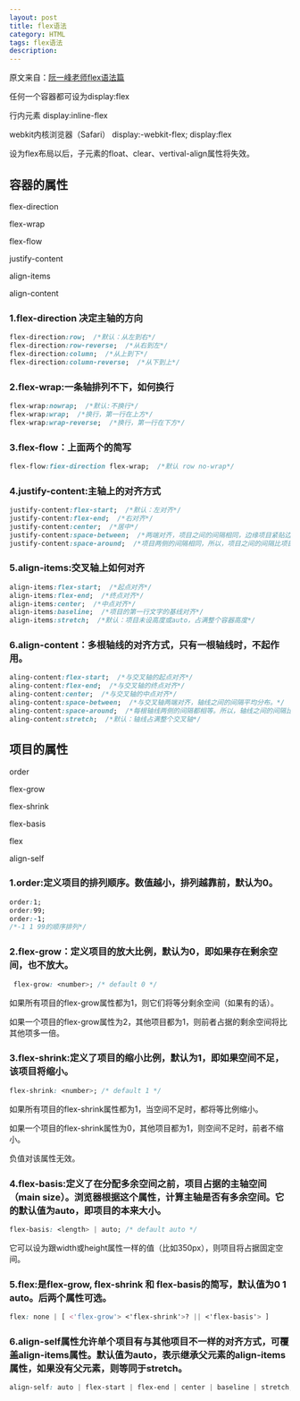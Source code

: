 ```yaml
---
layout: post
title: flex语法
category: HTML
tags: flex语法
description: 
---
```


原文来自：[阮一峰老师flex语法篇](http://www.ruanyifeng.com/blog/2015/07/flex-grammar.html)

任何一个容器都可设为display:flex

行内元素 display:inline-flex

webkit内核浏览器（Safari） display:-webkit-flex; display:flex

设为flex布局以后，子元素的float、clear、vertival-align属性将失效。

## 容器的属性
flex-direction

flex-wrap

flex-flow

justify-content

align-items

align-content

### 1.flex-direction 决定主轴的方向
```css
flex-direction:row;  /*默认：从左到右*/
flex-direction:row-reverse;  /*从右到左*/
flex-direction:column;  /*从上到下*/
flex-direction:column-reverse;  /*从下到上*/
```

### 2.flex-wrap:一条轴排列不下，如何换行
```css
flex-wrap:nowrap;  /*默认:不换行*/
flex-wrap:wrap;  /*换行，第一行在上方*/
flex-wrap:wrap-reverse;  /*换行，第一行在下方*/
```

### 3.flex-flow：上面两个的简写
```css
flex-flow:fiex-direction flex-wrap;  /*默认 row no-wrap*/
```

### 4.justify-content:主轴上的对齐方式
```css
justify-content:flex-start;  /*默认：左对齐*/
justify-content:flex-end;  /*右对齐*/
justify-content:center;  /*居中*/
justify-content:space-between;  /*两端对齐，项目之间的间隔相同，边缘项目紧贴边框*/
justify-content:space-around;  /*项目两侧的间隔相同，所以，项目之间的间隔比项目与边框的间隔大一倍*/
```

### 5.align-items:交叉轴上如何对齐
```css
align-items:flex-start;  /*起点对齐*/
align-items:flex-end;  /*终点对齐*/
align-items:center;  /*中点对齐*/
align-items:baseline;  /*项目的第一行文字的基线对齐*/
align-items:stretch;  /*默认：项目未设高度或auto，占满整个容器高度*/
```

### 6.align-content：多根轴线的对齐方式，只有一根轴线时，不起作用。
```css
aling-content:flex-start;  /*与交叉轴的起点对齐*/
aling-content:flex-end;  /*与交叉轴的终点对齐*/
aling-content:center;  /*与交叉轴的中点对齐*/
aling-content:space-between;  /*与交叉轴两端对齐，轴线之间的间隔平均分布。*/
aling-content:space-around;  /*每根轴线两侧的间隔都相等。所以，轴线之间的间隔比轴线与边框的间隔大一倍*/
aling-content:stretch;  /*默认：轴线占满整个交叉轴*/
```

## 项目的属性
order

flex-grow

flex-shrink

flex-basis

flex

align-self

### 1.order:定义项目的排列顺序。数值越小，排列越靠前，默认为0。
```css
order:1;
order:99;
order:-1;   
/*-1 1 99的顺序排列*/
```

### 2.flex-grow：定义项目的放大比例，默认为0，即如果存在剩余空间，也不放大。
```css
 flex-grow: <number>; /* default 0 */
```

如果所有项目的flex-grow属性都为1，则它们将等分剩余空间（如果有的话）。

如果一个项目的flex-grow属性为2，其他项目都为1，则前者占据的剩余空间将比其他项多一倍。

### 3.flex-shrink:定义了项目的缩小比例，默认为1，即如果空间不足，该项目将缩小。

```css
flex-shrink: <number>; /* default 1 */
```
如果所有项目的flex-shrink属性都为1，当空间不足时，都将等比例缩小。

如果一个项目的flex-shrink属性为0，其他项目都为1，则空间不足时，前者不缩小。

负值对该属性无效。

### 4.flex-basis:定义了在分配多余空间之前，项目占据的主轴空间（main size）。浏览器根据这个属性，计算主轴是否有多余空间。它的默认值为auto，即项目的本来大小。
```css
flex-basis: <length> | auto; /* default auto */
```
 它可以设为跟width或height属性一样的值（比如350px），则项目将占据固定空间。
 
### 5.flex:是flex-grow, flex-shrink 和 flex-basis的简写，默认值为0 1 auto。后两个属性可选。
```css
flex: none | [ <'flex-grow'> <'flex-shrink'>? || <'flex-basis'> ]
```

### 6.align-self属性允许单个项目有与其他项目不一样的对齐方式，可覆盖align-items属性。默认值为auto，表示继承父元素的align-items属性，如果没有父元素，则等同于stretch。
```css
align-self: auto | flex-start | flex-end | center | baseline | stretch;
```








